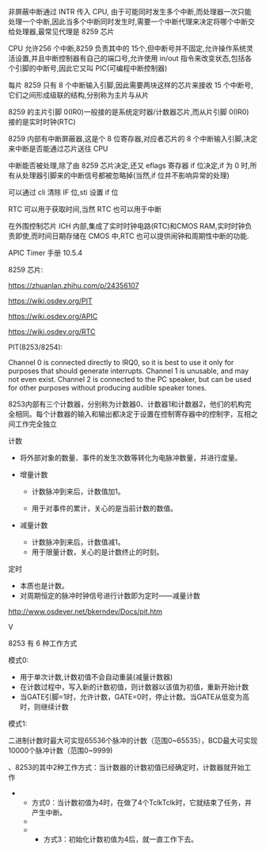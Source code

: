 非屏蔽中断通过 INTR 传入 CPU, 由于可能同时发生多个中断,而处理器一次只能处理一个中断,因此当多个中断同时发生时,需要一个中断代理来决定将哪个中断交给处理器,最常见代理是 8259 芯片

CPU 允许256 个中断,8259 负责其中的 15个,但中断号并不固定,允许操作系统灵活设置,并且中断控制器有自己的端口号,允许使用 in/out 指令来改变状态,包括各个引脚的中断号,因此它又叫 PIC(可编程中断控制器)

每片 8259 只有 8 个中断输入引脚,因此需要两块这样的芯片来接收 15 个中断号,它们之间形成级联的结构,分别称为主片与从片

8259 的主片引脚 0(IR0)一般接的是系统定时器/计数器芯片,而从片引脚 0(IR0) 接的是实时时钟(RTC)



8259 内部有中断屏蔽器,这是个 8 位寄存器,对应者芯片的 8 个中断输入引脚,决定来中断是否能通过芯片送往 CPU



中断能否被处理,除了由 8259 芯片决定,还又 eflags 寄存器 if 位决定,if 为 0 时,所有从处理器引脚来的中断信号都被忽略掉(当然,if 位并不影响异常的处理)

可以通过 cli 清除 IF 位,sti 设置 if 位



RTC 可以用于获取时间,当然 RTC 也可以用于中断

在外围控制芯片 ICH 内部,集成了实时时钟电路(RTC)和CMOS RAM,实时时钟负责即使,而时间日期存储在 CMOS 中,RTC 也可以提供闹钟和周期性中断的功能.



APIC Timer 手册 10.5.4





8259 芯片:

https://zhuanlan.zhihu.com/p/24356107



https://wiki.osdev.org/PIT

https://wiki.osdev.org/APIC

https://wiki.osdev.org/RTC



PIT(8253/8254):

Channel 0 is connected directly to IRQ0, so it is best to use it only for purposes that should generate interrupts. Channel 1 is unusable, and may not even exist. Channel 2 is connected to the PC speaker, but can be used for other purposes without producing audible speaker tones.



8253内部有三个计数器，分别称为计数器0、计数器1和计数器2，他们的机构完全相同。每个计数器的输入和输出都决定于设置在控制寄存器中的控制字，互相之间工作完全独立



计数

- 将外部对象的数量、事件的发生次数等转化为电脉冲数量，并进行度量。

- 增量计数

  - 计数脉冲到来后，计数值加1。

  - 用于对事件的累计，关心的是当前计数的数值。

- 减量计数

  - 计数脉冲到来后，计数值减1。
  - 用于限量计数，关心的是计数终止的时刻。

定时

- 本质也是计数。
- 对周期恒定的脉冲时钟信号进行计数即为定时——减量计数

http://www.osdever.net/bkerndev/Docs/pit.htm

V

8253 有 6 种工作方式

模式0:

-  用于单次计数,计数初值不会自动重装(减量计数器)
- 在计数过程中，写入新的计数初值，则计数器以该值为初值，重新开始计数
- 当GATE引脚=1时，允许计数，GATE=0时，停止计数。当GATE从低变为高时，则继续计数



模式1:



二进制计数时最大可实现65536个脉冲的计数（范围0~65535），BCD最大可实现10000个脉冲计数（范围0~9999)



、8253的其中2种工作方式：当计数器的计数初值已经确定时，计数器就开始工作

- - 方式0：当计数初值为4时，在做了4个TclkTclk时，它就结束了任务，并产生中断。
  - 
  - - 方式3：初始化计数初值为4后，就一直工作下去。